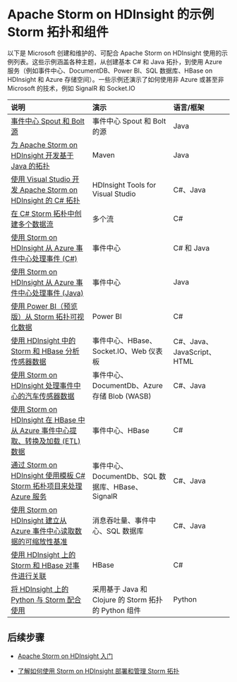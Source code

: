 <properties
 pageTitle="HDInsight 上的示例 Apache Storm 拓扑 | Windows Azure"
 description="使用 Apache Storm on HDInsight 创建和测试的示例 Storm 拓扑列表，包括基本 C# 和 Java 拓扑，以及事件中心的用法。"
 services="hdinsight"
 documentationCenter=""
 authors="Blackmist"
 manager="paulettm"
 editor="cgronlun"
	tags="azure-portal"/>

<tags
	ms.service="hdinsight"
	ms.date="09/23/2015"
	wacn.date="11/27/2015"/>

# Apache Storm on HDInsight 的示例 Storm 拓扑和组件

以下是 Microsoft 创建和维护的、可配合 Apache Storm on HDInsight 使用的示例列表。这些示例涵盖各种主题，从创建基本 C# 和 Java 拓扑，到使用 Azure 服务（例如事件中心、DocumentDB、Power BI、SQL 数据库、HBase on HDInsight 和 Azure 存储空间）。一些示例还演示了如何使用非 Azure 或甚至非 Microsoft 的技术，例如 SignalR 和 Socket.IO

| 说明 | 演示 | 语言/框架 |
|:--------------------------------------------------------------------------------------------------------|:-----------------------------------------------------|:---------------------------|
| [事件中心 Spout 和 Bolt 源](https://github.com/apache/storm/tree/master/external/storm-eventhubs) | 事件中心 Spout 和 Bolt 的源 | Java |
| [为 Apache Storm on HDInsight 开发基于 Java 的拓扑][5797064f] | Maven | Java |
| [使用 Visual Studio 开发 Apache Storm on HDInsight 的 C# 拓扑][16fce2d1] | HDInsight Tools for Visual Studio | C#、Java |
| [在 C# Storm 拓朴中创建多个数据流][ec5a4064] | 多个流 | C# |
| [使用 Storm on HDInsight 从 Azure 事件中心处理事件 (C#)][844d1d81] | 事件中心 | C# 和 Java |
| [使用 Storm on HDInsight 从 Azure 事件中心处理事件 (Java)](/documentation/articles/hdinsight-storm-develop-java-event-hub-topology) | 事件中心 | Java |
| [使用 Power BI（预览版）从 Storm 拓扑可视化数据][94d15238] | Power BI | C# |
| [使用 HDInsight 中的 Storm 和 HBase 分析传感器数据][ab894747] | 事件中心、HBase、Socket.IO、Web 仪表板 | C#、Java、JavaScript、HTML |
| [使用 Storm on HDInsight 处理事件中心的汽车传感器数据][246ee964] | 事件中心、DocumentDb、Azure 存储 Blob (WASB) | C#、Java |
| [使用 Storm on HDInsight 在 HBase 中从 Azure 事件中心提取、转换及加载 (ETL) 数据][b4b68194] | 事件中心、HBase | C# |
| [通过 Storm on HDInsight 使用模板 C# Storm 拓朴项目来处理 Azure 服务][ce0c02a2] | 事件中心、DocumentDb、SQL 数据库、HBase、SignalR | C#、Java |
| [使用 Storm on HDInsight 建立从 Azure 事件中心读取数据的可缩放性基准][d6c540e3] | 消息吞吐量、事件中心、SQL 数据库 | C#、Java |
| [使用 HDInsight 上的 Storm 和 HBase 对事件进行关联](/documentation/articles/hdinsight-storm-correlation-topology) | HBase | C# |
| [将 HDInsight 上的 Python 与 Storm 配合使用](/documentation/articles/hdinsight-storm-develop-python-topology) | 采用基于 Java 和 Clojure 的 Storm 拓扑的 Python 组件 | Python |

## 后续步骤

* [Apache Storm on HDInsight 入门][2b8c3488]

* [了解如何使用 Storm on HDInsight 部署和管理 Storm 拓扑][6eb0d3b8]

  [2b8c3488]: /documentation/articles/hdinsight-apache-storm-tutorial-get-started "了解如何创建 Storm on HDInsight 群集，以及如何使用 Storm 仪表板来部署示例拓扑。"
  [6eb0d3b8]: /documentation/articles/hdinsight-storm-deploy-monitor-topology "了解如何使用基于 Web 的 Storm 仪表板和 Storm UI 或 HDInsight Tools for Visual Studio 来部署和管理拓扑。"
  [16fce2d1]: /documentation/articles/hdinsight-storm-develop-csharp-visual-studio-topology "了解如何使用 HDInsight Tools for Visual Studio 创建 C# Storm 拓扑。"
  [5797064f]: /documentation/articles/hdinsight-storm-develop-java-topology "了解如何通过创建一个基本的单词计数拓扑，使用 Maven 以 Java 语言创建 Storm 拓扑。"
  [94d15238]: /documentation/articles/hdinsight-storm-power-bi-topology "演示如何从 C# 拓扑将数据写入 Power BI，然后基于这些数据创建图表和仪表板。"
  [ec5a4064]: https://github.com/Blackmist/csharp-storm-example "演示一个执行单词计数的基本 Storm 拓扑（以 C# 实现）。此外，还演示如何在一个 C# 拓扑中创建多个数据流。"
  [844d1d81]: /documentation/articles/hdinsight-storm-develop-csharp-event-hub-topology "了解如何使用 Storm on HDInsight 从 Azure 事件中心读取和写入数据。"
  [ab894747]: /documentation/articles/hdinsight-storm-sensor-data-analysis "了解如何使用 Apache Storm on HDInsight 处理来自 Azure 事件中心的传感器数据，使用 D3.js 可视化这些数据，然后（可选）将数据存储到 HBase。"
  [246ee964]: /documentation/articles/hdinsight-storm-iot-eventhub-documentdb "了解如何使用 Storm 拓扑从 Azure 事件中心读取消息，从 DocumentDB 读取数据参考文档，并将数据保存到 Azure 存储空间。"
  [d6c540e3]: https://github.com/hdinsight/hdinsight-storm-examples/blob/master/EventCountExample "用于演示使用 Apache Storm on HDInsight 从 Azure 事件中心读取数据以及将数据存储到 SQL 数据库时的吞吐量的多个拓扑。"
  [b4b68194]: https://github.com/hdinsight/hdinsight-storm-examples/blob/master/RealTimeETLExample "了解如何从 Azure 事件中心读取数据，聚合并转换数据，然后将数据存储到 HBase on HDInsight。"
  [ce0c02a2]: https://github.com/hdinsight/hdinsight-storm-examples/tree/master/templates/HDInsightStormExamples "此项目包含用来与各种 Azure 服务（例如事件中心、DocumentDB 和 SQL 数据库）进行交互的 spout、bolt 和拓扑的模板。"
 

<!---HONumber=82-->